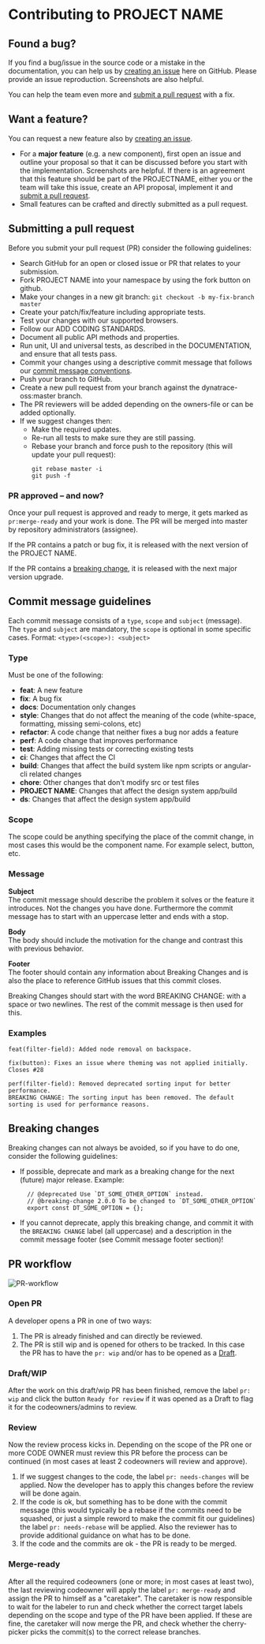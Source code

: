 # Contributing to PROJECT NAME

## Found a bug?

If you find a bug/issue in the source code or a mistake in the documentation,
you can help us by
[creating an issue](https://github.com/dynatrace-oss/PROJECTNAME/issues/new/choose)
here on GitHub. Please provide an issue reproduction. Screenshots are also
helpful.

You can help the team even more and
[submit a pull request](#submitting-a-pull-request) with a fix.

## Want a feature?

You can request a new feature also by
[creating an issue](https://github.com/dynatrace-oss/PROJECTNAME/issues/new/choose).

- For a **major feature** (e.g. a new component), first open an issue and
  outline your proposal so that it can be discussed before you start with the
  implementation. Screenshots are helpful. If there is an agreement that this
  feature should be part of the PROJECTNAME, either you or the
  team will take this issue, create an API proposal, implement it and
  [submit a pull request](#submitting-a-pull-request).
- Small features can be crafted and directly submitted as a pull request.

## Submitting a pull request

Before you submit your pull request (PR) consider the following guidelines:

- Search GitHub for an open or closed issue or PR that relates to your
  submission.
- Fork PROJECT NAME into your namespace by using the fork button on github.
- Make your changes in a new git branch: `git checkout -b my-fix-branch master`
- Create your patch/fix/feature including appropriate tests.
- Test your changes with our supported browsers.
- Follow our
  ADD CODING STANDARDS.
- Document all public API methods and properties.
- Run unit, UI and universal tests, as described in the DOCUMENTATION,
  and ensure that all tests pass.
- Commit your changes using a descriptive commit message that follows our
  [commit message conventions](#commit-message-guidelines).
- Push your branch to GitHub.
- Create a new pull request from your branch against the dynatrace-oss:master
  branch.
- The PR reviewers will be added depending on the owners-file or can be added
  optionally.
- If we suggest changes then:
  - Make the required updates.
  - Re-run all tests to make sure they are still passing.
  - Rebase your branch and force push to the repository (this will update your
    pull request):
    ```
    git rebase master -i
    git push -f
    ```

### PR approved – and now?

Once your pull request is approved and ready to merge, it gets marked as
`pr:merge-ready` and your work is done. The PR will be merged into master by
repository administrators (assignee).

If the PR contains a patch or bug fix, it is released with the next version of
the PROJECT NAME.

If the PR contains a [breaking change](#breaking-changes), it is released with
the next major version upgrade.

## Commit message guidelines

Each commit message consists of a `type`, `scope` and `subject` (message).  
The `type` and `subject` are mandatory, the `scope` is optional in some specific
cases. Format: `<type>(<scope>): <subject>`

### Type

Must be one of the following:

- **feat**: A new feature
- **fix**: A bug fix
- **docs**: Documentation only changes
- **style**: Changes that do not affect the meaning of the code (white-space,
  formatting, missing semi-colons, etc)
- **refactor**: A code change that neither fixes a bug nor adds a feature
- **perf**: A code change that improves performance
- **test**: Adding missing tests or correcting existing tests
- **ci**: Changes that affect the CI
- **build**: Changes that affect the build system like npm scripts or
  angular-cli related changes
- **chore**: Other changes that don't modify src or test files
- **PROJECT NAME**: Changes that affect the design system app/build
- **ds**: Changes that affect the design system app/build

### Scope

The scope could be anything specifying the place of the commit change, in most
cases this would be the component name. For example select, button, etc.

### Message

**Subject**  
The commit message should describe the problem it solves or the feature it
introduces. Not the changes you have done. Furthermore the commit message has to
start with an uppercase letter and ends with a stop.

**Body**  
The body should include the motivation for the change and contrast this with
previous behavior.

**Footer**  
The footer should contain any information about Breaking Changes and is also the
place to reference GitHub issues that this commit closes.

Breaking Changes should start with the word BREAKING CHANGE: with a space or two
newlines. The rest of the commit message is then used for this.

### Examples

```
feat(filter-field): Added node removal on backspace.
```

```
fix(button): Fixes an issue where theming was not applied initially.
Closes #28
```

```
perf(filter-field): Removed deprecated sorting input for better performance.
BREAKING CHANGE: The sorting input has been removed. The default sorting is used for performance reasons.
```

## Breaking changes

Breaking changes can not always be avoided, so if you have to do one, consider
the following guidelines:

- If possible, deprecate and mark as a breaking change for the next (future)
  major release. Example:
  ```
    // @deprecated Use `DT_SOME_OTHER_OPTION` instead.
    // @breaking-change 2.0.0 To be changed to `DT_SOME_OTHER_OPTION`
    export const DT_SOME_OPTION = {};
  ```
- If you cannot deprecate, apply this breaking change, and commit it with the
  `BREAKING CHANGE` label (all uppercase) and a description in the commit
  message footer (see Commit message footer section)!

## PR workflow

![PR-workflow](https://user-images.githubusercontent.com/1368032/73261594-b0965f00-41cc-11ea-80e3-4969bbe49c5c.jpg)

### Open PR

A developer opens a PR in one of two ways:

1. The PR is already finished and can directly be reviewed.
2. The PR is still wip and is opened for others to be tracked. In this case the
   PR has to have the `pr: wip` and/or has to be opened as a
   [Draft](https://github.blog/2019-02-14-introducing-draft-pull-requests/).

### Draft/WIP

After the work on this draft/wip PR has been finished, remove the label
`pr: wip` and click the button `Ready for review` if it was opened as a Draft to
flag it for the codeowners/admins to review.

### Review

Now the review process kicks in. Depending on the scope of the PR one or more 
CODE OWNER
must review this PR before the process can be continued (in most cases at least
2 codeowners will review and approve).

1. If we suggest changes to the code, the label `pr: needs-changes` will be
   applied. Now the developer has to apply this changes before the review will
   be done again.
2. If the code is ok, but something has to be done with the commit message (this
   would typically be a rebase if the commits need to be squashed, or just a
   simple reword to make the commit fit our guidelines) the label
   `pr: needs-rebase` will be applied. Also the reviewer has to provide
   additional guidance on what has to be done.
3. If the code and the commits are ok - the PR is ready to be merged.

### Merge-ready

After all the required codeowners (one or more; in most cases at least two), the
last reviewing codeowner will apply the label `pr: merge-ready` and assign the
PR to himself as a "caretaker". The caretaker is now responsible to wait for the
labeler to run and check whether the correct target labels depending on the
scope and type of the PR have been applied. If these are fine, the caretaker
will now merge the PR, and check whether the cherry-picker picks the commit(s)
to the correct release branches.

